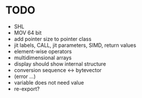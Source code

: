 TODO
====

* SHL
* MOV 64 bit
* add pointer size to pointer class
* jit labels, CALL, jit parameters, SIMD, return values
* element-wise operators
* multidimensional arrays
* display should show internal structure
* conversion sequence <-> bytevector
* (error ...)
* variable does not need value
* re-export?
